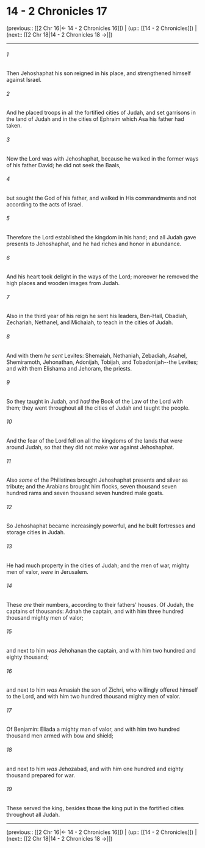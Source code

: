 # 14 - 2 Chronicles 17

(previous:: [[2 Chr 16|← 14 - 2 Chronicles 16]]) | (up:: [[14 - 2 Chronicles]]) | (next:: [[2 Chr 18|14 - 2 Chronicles 18 →]])

***


###### 1 
Then Jehoshaphat his son reigned in his place, and strengthened himself against Israel. 

###### 2 
And he placed troops in all the fortified cities of Judah, and set garrisons in the land of Judah and in the cities of Ephraim which Asa his father had taken. 

###### 3 
Now the Lord was with Jehoshaphat, because he walked in the former ways of his father David; he did not seek the Baals, 

###### 4 
but sought the God of his father, and walked in His commandments and not according to the acts of Israel. 

###### 5 
Therefore the Lord established the kingdom in his hand; and all Judah gave presents to Jehoshaphat, and he had riches and honor in abundance. 

###### 6 
And his heart took delight in the ways of the Lord; moreover he removed the high places and wooden images from Judah. 

###### 7 
Also in the third year of his reign he sent his leaders, Ben-Hail, Obadiah, Zechariah, Nethanel, and Michaiah, to teach in the cities of Judah. 

###### 8 
And with them _he sent_ Levites: Shemaiah, Nethaniah, Zebadiah, Asahel, Shemiramoth, Jehonathan, Adonijah, Tobijah, and Tobadonijah--the Levites; and with them Elishama and Jehoram, the priests. 

###### 9 
So they taught in Judah, and _had_ the Book of the Law of the Lord with them; they went throughout all the cities of Judah and taught the people. 

###### 10 
And the fear of the Lord fell on all the kingdoms of the lands that _were_ around Judah, so that they did not make war against Jehoshaphat. 

###### 11 
Also _some_ of the Philistines brought Jehoshaphat presents and silver as tribute; and the Arabians brought him flocks, seven thousand seven hundred rams and seven thousand seven hundred male goats. 

###### 12 
So Jehoshaphat became increasingly powerful, and he built fortresses and storage cities in Judah. 

###### 13 
He had much property in the cities of Judah; and the men of war, mighty men of valor, _were_ in Jerusalem. 

###### 14 
These _are_ their numbers, according to their fathers' houses. Of Judah, the captains of thousands: Adnah the captain, and with him three hundred thousand mighty men of valor; 

###### 15 
and next to him _was_ Jehohanan the captain, and with him two hundred and eighty thousand; 

###### 16 
and next to him _was_ Amasiah the son of Zichri, who willingly offered himself to the Lord, and with him two hundred thousand mighty men of valor. 

###### 17 
Of Benjamin: Eliada a mighty man of valor, and with him two hundred thousand men armed with bow and shield; 

###### 18 
and next to him _was_ Jehozabad, and with him one hundred and eighty thousand prepared for war. 

###### 19 
These served the king, besides those the king put in the fortified cities throughout all Judah.

***

(previous:: [[2 Chr 16|← 14 - 2 Chronicles 16]]) | (up:: [[14 - 2 Chronicles]]) | (next:: [[2 Chr 18|14 - 2 Chronicles 18 →]])
